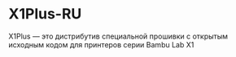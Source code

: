 # X1Plus-RU
X1Plus — это дистрибутив специальной прошивки с открытым исходным кодом для принтеров серии Bambu Lab X1
